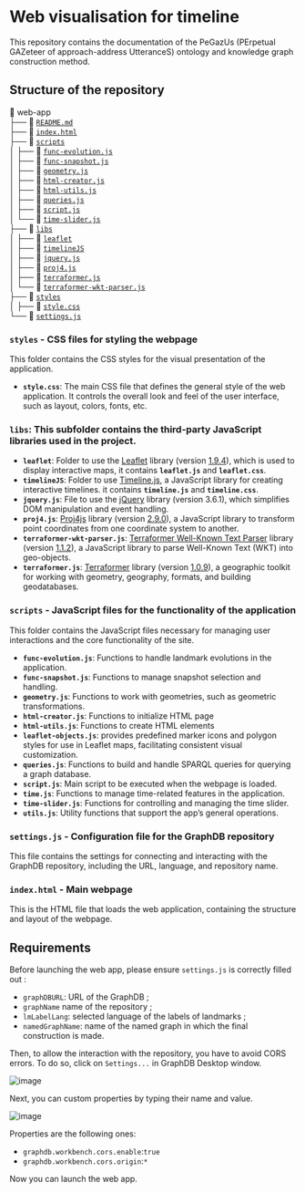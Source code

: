 # Web visualisation for timeline

This repository contains the documentation of the PeGazUs (PErpetual GAZeteer of approach-address UtteranceS) ontology and knowledge graph construction method.

## Structure of the repository

📂 web-app  
├── 📄 [`README.md`](./README.md)  
├── 📄 [`index.html`](./index.html)  
├── 📂 [`scripts`](./scripts/)  
│   ├── 📄 [`func-evolution.js`](./scripts/func-evolution.js)  
│   ├── 📄 [`func-snapshot.js`](./scripts/func-snapshot.js)  
│   ├── 📄 [`geometry.js`](./scripts/geometry.js)  
│   ├── 📄 [`html-creator.js`](./scripts/html-creator.js)  
│   ├── 📄 [`html-utils.js`](./scripts/html-utils.js)  
│   ├── 📄 [`queries.js`](./scripts/queries.js)  
│   ├── 📄 [`script.js`](./scripts/script.js)  
│   └── 📄 [`time-slider.js`](./scripts/time-slider.js)  
├── 📂 [`libs`](./scripts/libs/)    
│   ├── 📂 [`leaflet`](./libs/leaflet/)   
│   ├── 📂 [`timelineJS`](./libs/timelineJS/)  
│   ├── 📄 [`jquery.js`](./libs/jquery.js)  
│   ├── 📄 [`proj4.js`](./libs/proj4.js)  
│   ├── 📄 [`terraformer.js`](./libs/terraformer.js)  
│   └── 📄 [`terraformer-wkt-parser.js`](./libs/terraformer-wkt-parser.js)  
├── 📂 [`styles`](./styles/)   
│   ├── 📄 [`style.css`](./styles/style.css)  
└── 📄 [`settings.js`](./settings.js)  

### `styles` - CSS files for styling the webpage
This folder contains the CSS styles for the visual presentation of the application.
- **`style.css`**: The main CSS file that defines the general style of the web application. It controls the overall look and feel of the user interface, such as layout, colors, fonts, etc.

### `libs`: This subfolder contains the third-party JavaScript libraries used in the project.
- **`leaflet`**: Folder to use the [Leaflet](https://leafletjs.com/) library (version [1.9.4](https://unpkg.com/leaflet@1.9.4/dist/leaflet.js)), which is used to display interactive maps, it contains **`leaflet.js`** and **`leaflet.css`**.
- **`timelineJS`**: Folder to use [Timeline.js](https://timeline.knightlab.com/), a JavaScript library for creating interactive timelines. it contains **`timeline.js`** and **`timeline.css`**.
- **`jquery.js`**: File to use the [jQuery](https://jquery.com/) library (version 3.6.1), which simplifies DOM manipulation and event handling.
- **`proj4.js`**: [Proj4js](https://github.com/proj4js/proj4js) library (version [2.9.0](https://cdnjs.cloudflare.com/ajax/libs/proj4js/2.9.0/proj4.js)), a JavaScript library to transform point coordinates from one coordinate system to another.
- **`terraformer-wkt-parser.js`**: [Terraformer Well-Known Text Parser](https://github.com/Esri/terraformer-wkt-parser) library (version [1.1.2](https://unpkg.com/terraformer-wkt-parser@1.1.2/terraformer-wkt-parser.js)), a JavaScript library to parse Well-Known Text (WKT) into geo-objects.
- **`terraformer.js`**: [Terraformer](https://github.com/terraformer-js/terraformer) library (version [1.0.9](https://unpkg.com/terraformer@1.0.8/terraformer.js)), a geographic toolkit for working with geometry, geography, formats, and building geodatabases.

### `scripts` - JavaScript files for the functionality of the application
This folder contains the JavaScript files necessary for managing user interactions and the core functionality of the site.

- **`func-evolution.js`**: Functions to handle landmark evolutions in the application.
- **`func-snapshot.js`**: Functions to manage snapshot selection and handling.
- **`geometry.js`**: Functions to work with geometries, such as geometric transformations.
- **`html-creator.js`**: Functions to initialize HTML page
- **`html-utils.js`**: Functions to create HTML elements
- **`leaflet-objects.js`**: provides predefined marker icons and polygon styles for use in Leaflet maps, facilitating consistent visual customization.
- **`queries.js`**: Functions to build and handle SPARQL queries for querying a graph database.
- **`script.js`**: Main script to be executed when the webpage is loaded.
- **`time.js`**: Functions to manage time-related features in the application.
- **`time-slider.js`**: Functions for controlling and managing the time slider.
- **`utils.js`**: Utility functions that support the app’s general operations.

### `settings.js` - Configuration file for the GraphDB repository
This file contains the settings for connecting and interacting with the GraphDB repository, including the URL, language, and repository name.

### `index.html` - Main webpage
This is the HTML file that loads the web application, containing the structure and layout of the webpage.

## Requirements

Before launching the web app, please ensure `settings.js` is correctly filled out :
* `graphDBURL`: URL of the GraphDB ;
* `graphName`  name of the repository ;
* `lmLabelLang`: selected language of the labels of landmarks ;
* `namedGraphName`: name of the named graph in which the final construction is made.

Then, to allow the interaction with the repository, you have to avoid CORS errors. To do so, click on `Settings...` in GraphDB Desktop window.

![image](./images/graphdb-desktop.png)

Next, you can custom properties by typing their name and value.

![image](./images/graphdb-settings.png)

Properties are the following ones:
* `graphdb.workbench.cors.enable`:`true` 
* `graphdb.workbench.cors.origin`:`*`

Now you can launch the web app.

